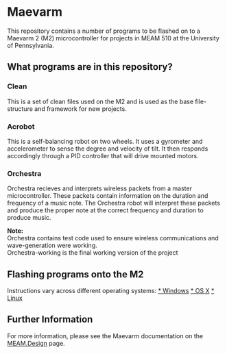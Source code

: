 # Maevarm
This repository contains a number of programs to be flashed on to a Maevarm 2 (M2) microcontroller for projects in MEAM 510 at the University of Pennsylvania.

## What programs are in this repository?
### Clean
This is a set of clean files used on the M2 and is used as the base file-structure and framework for new projects.

### Acrobot
This is a self-balancing robot on two wheels. It uses a gyrometer and accelerometer to sense the degree and velocity of tilt. It then responds accordingly through a PID controller that will drive mounted motors.

### Orchestra
Orchestra recieves and interprets wireless packets from a master microcontroller. These packets contain information on the duration and frequency of a music note. The Orchestra robot will interpret these packets and produce the proper note at the correct frequency and duration to produce music.  

**Note:**  
Orchestra contains test code used to ensure wireless communications and wave-generation were working.  
Orchestra-working is the final working version of the project

## Flashing programs onto the M2
Instructions vary across different operating systems:
[* Windows](http://medesign.seas.upenn.edu/index.php/Guides/MaEvArM-starting)
[* OS X](http://medesign.seas.upenn.edu/index.php/Guides/MaEvArM-starting-mac)
[* Linux](http://medesign.seas.upenn.edu/index.php/Guides/MaEvArM-starting-linux)

## Further Information
For more information, please see the Maevarm documentation on the [MEAM.Design](http://medesign.seas.upenn.edu/index.php/Guides/MaEvArM) page.
